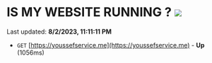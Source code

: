 # IS MY WEBSITE RUNNING ? [![](https://img.shields.io/static/v1?label=Sponsor&message=%E2%9D%A4&logo=GitHub&color=%23fe8e86)](https://github.com/sponsors/<username>)

Last updated: **8/2/2023, 11:11:11 PM**

- `GET` [https://youssefservice.me](https://youssefservice.me) - **Up** (1056ms)
